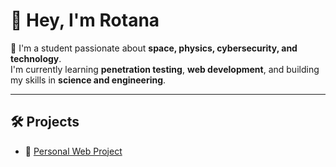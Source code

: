 # 👋 Hey, I'm Rotana

🚀 I'm a student passionate about **space, physics, cybersecurity, and technology**.  
I'm currently learning **penetration testing**, **web development**, and building my skills in **science and engineering**.

---

## 🛠️ Projects

- 🔗 [Personal Web Project](https://borarotana.github.io/roadmap-for-frontend/)
